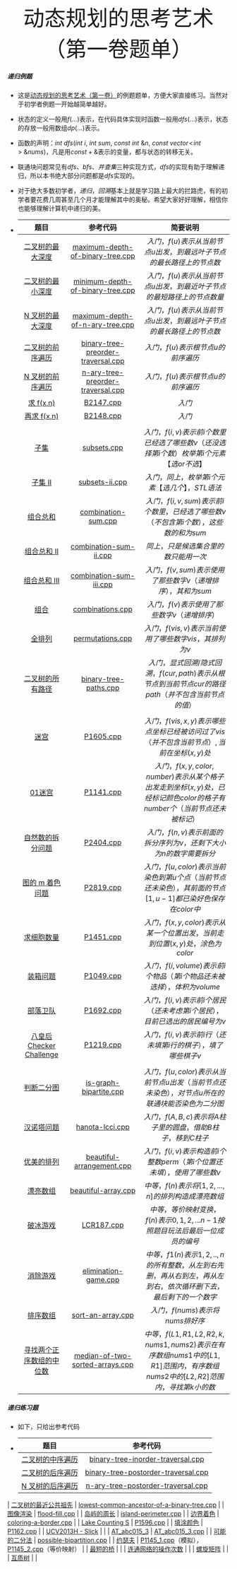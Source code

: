 <div align=center >
  <font face="黑体" size=7>动态规划的思考艺术（第一卷题单）</font>
 </div>


##### 递归例题

- 这是[动态规划的思考艺术（第一卷）](https://ofshare.github.io/2024-03-23-hello-algorithm/)的例题题单，方便大家直接练习。当然对于初学者例题一开始越简单越好。

- 状态的定义一般用$f(...)$表示，在代码具体实现时函数一般用$dfs(...)$表示，状态的存放一般用数组$dp(...)$表示。

- 函数的声明：$int \ dfs(int \ i, \ int \ sum, \ const \ int \ \&n, \ const \ vector\!<\!int\!> \ \&nums)$，凡是用$const  + \&$表示的变量，都与状态的转移无关。

- 联通块问题常见有$dfs、bfs、并查集$三种实现方式，$dfs$的实现有助于理解递归，所以本书绝大部分问题都是$dfs$实现的。

- 对于绝大多数初学者，$递归$，$回溯$基本上就是学习路上最大的拦路虎，有的初学者要花费几周甚至几个月才能理解其中的奥秘。希望大家好好理解，相信你也能够理解计算机中递归的美。

- |                             题目                             |                           参考代码                           |                           简要说明                           |
  | :----------------------------------------------------------: | :----------------------------------------------------------: | :----------------------------------------------------------: |
  | [二叉树的最大深度](https://leetcode.cn/problems/maximum-depth-of-binary-tree/description/) | [maximum-depth-of-binary-tree.cpp](https://github.com/OFShare/DP-Book/blob/master/codes/maximum-depth-of-binary-tree.cpp) | $入门，f(u)表示从当前节点u出发，到最远叶子节点的最长路径上的节点数$ |
  | [二叉树的最小深度](https://leetcode.cn/problems/minimum-depth-of-binary-tree/) | [minimum-depth-of-binary-tree.cpp](https://github.com/OFShare/DP-Book/blob/master/codes/minimum-depth-of-binary-tree.cpp) | $入门，f(u)表示从当前节点u出发，到最近叶子节点的最短路径上的节点数量$ |
  | [N 叉树的最大深度](https://leetcode.cn/problems/maximum-depth-of-n-ary-tree/description/) | [maximum-depth-of-n-ary-tree.cpp](https://github.com/OFShare/DP-Book/blob/master/codes/maximum-depth-of-n-ary-tree.cpp) | $入门，f(u)表示从当前节点u出发，到最远叶子节点的最长路径上的节点数$ |
  | [二叉树的前序遍历](https://leetcode.cn/problems/binary-tree-preorder-traversal/description/) | [binary-tree-preorder-traversal.cpp](https://github.com/OFShare/DP-Book/blob/master/codes/binary-tree-preorder-traversal.cpp) |              $入门，f(u)表示根节点u的前序遍历$               |
  | [N 叉树的前序遍历](https://leetcode.cn/problems/n-ary-tree-preorder-traversal/description/) | [n-ary-tree-preorder-traversal.cpp](https://github.com/OFShare/DP-Book/blob/master/codes/n-ary-tree-preorder-traversal.cpp) |              $入门，f(u)表示根节点u的前序遍历$               |
  |     [求 f(x,n)](https://www.luogu.com.cn/problem/B2147)      | [B2147.cpp](https://github.com/OFShare/DP-Book/blob/master/codes/B2147.cpp) |                            $入门$                            |
  |    [再求 f(x,n)](https://www.luogu.com.cn/problem/B2148)     | [B2148.cpp](https://github.com/OFShare/DP-Book/blob/master/codes/B2148.cpp) |                            $入门$                            |
  |                                                              |                                                              |                                                              |
  |        [子集](https://leetcode.cn/problems/subsets/)         | [subsets.cpp](https://github.com/OFShare/DP-Book/blob/master/codes/subsets.cpp) | $入门，f(i, v)表示前i个数里已经选了哪些数v（还没选择第i个数）枚举第i个元素【选 or 不选】$ |
  |     [子集 II](https://leetcode.cn/problems/subsets-ii/)      | [subsets-ii.cpp](https://github.com/OFShare/DP-Book/blob/master/codes/subsets-ii.cpp) |       $入门，同上，枚举第i个元素 【选几个】，STL语法$        |
  |  [组合总和](https://leetcode.cn/problems/combination-sum/)   | [combination-sum.cpp](https://github.com/OFShare/DP-Book/blob/master/codes/combination-sum.cpp) | $入门，f(i, v, sum)表示前i个数里，已经选了哪些数v（不包含第i个数），这些数的和为sum$ |
  | [组合总和 II](https://leetcode.cn/problems/combination-sum-ii/) | [combination-sum-ii.cpp](https://github.com/OFShare/DP-Book/blob/master/codes/combination-sum-ii.cpp) |             $同上，只是候选集合里的数只能用一次$             |
  | [组合总和 III](https://leetcode.cn/problems/combination-sum-iii/) | [combination-sum-iii.cpp](https://github.com/OFShare/DP-Book/blob/master/codes/combination-sum-iii.cpp) | $入门，f(v, sum)表示使用了那些数字v（递增排序），其和为sum$  |
  |      [组合](https://leetcode.cn/problems/combinations/)      | [combinations.cpp](https://github.com/OFShare/DP-Book/blob/master/codes/combinations.cpp) |         $入门，f(v)表示使用了那些数字v（递增排序）$          |
  |     [全排列](https://leetcode.cn/problems/permutations/)     | [permutations.cpp](https://github.com/OFShare/DP-Book/blob/master/codes/permutations.cpp) |    $入门，f(vis, v)表示当前使用了哪些数字vis，其排列为v$     |
  | [二叉树的所有路径](https://leetcode.cn/problems/binary-tree-paths/description/) | [binary-tree-paths.cpp](https://github.com/OFShare/DP-Book/blob/master/codes/binary-tree-paths.cpp) | $入门，显式回溯/隐式回溯，f(cur, path)表示从根节点到当前节点cur的路径path（并不包含当前节点的值）$ |
  |                                                              |                                                              |                                                              |
  |        [迷宫](https://www.luogu.com.cn/problem/P1605)        | [P1605.cpp](https://github.com/OFShare/DP-Book/blob/master/codes/P1605.cpp) | $入门，f(vis, x, y)表示哪些点坐标已经被访问过了vis（并不包含当前节点）, 当前在坐标(x, y)处$ |
  |       [01迷宫](https://www.luogu.com.cn/problem/P1141)       | [P1141.cpp](https://github.com/OFShare/DP-Book/blob/master/codes/P1141.cpp) | $入门，f(x, y, color, number)表示从某个格子出发走到坐标(x, y)处，已经标记颜色color的格子有number个（当前节点还未被标记）$ |
  |  [自然数的拆分问题](https://www.luogu.com.cn/problem/P2404)  | [P2404.cpp](https://github.com/OFShare/DP-Book/blob/master/codes/P2404.cpp) | $入门，f(n, v)表示前面的拆分序列为v，还剩下大小为n的数字需要拆分$ |
  |  [图的 m 着色问题](https://www.luogu.com.cn/problem/P2819)   | [P2819.cpp](https://github.com/OFShare/DP-Book/blob/master/codes/P2819.cpp) | $入门，f(u, color)表示当前染色到第u个点（当前节点还未染色），其前面的节点[1, u - 1]都已染好色保存在color中$ |
  |     [求细胞数量](https://www.luogu.com.cn/problem/P1451)     | [P1451.cpp](https://github.com/OFShare/DP-Book/blob/master/codes/P1451.cpp) | $入门，f(x, y, color)表示从某一个位置出发，当前走到位置(x, y)处，涂色为color$ |
  |      [装箱问题](https://www.luogu.com.cn/problem/P1049)      | [P1049.cpp](https://github.com/OFShare/DP-Book/blob/master/codes/P1049.cpp) | $入门，f(i, volume)表示前i个物品（第i个物品还未被选择），体积为volume$ |
  |      [部落卫队](https://www.luogu.com.cn/problem/P1692)      | [P1692.cpp](https://github.com/OFShare/DP-Book/blob/master/codes/P1692.cpp) | $入门，f(i, v)表示前i个居民（还未考虑第i个居民），目前已选出的居民编号为v$ |
  | [八皇后 Checker Challenge](https://www.luogu.com.cn/problem/P1219) | [P1219.cpp](https://github.com/OFShare/DP-Book/blob/master/codes/P1219.cpp) | $入门，f(i, v)表示前i行（还未填第i行的棋子），填了哪些棋子v$ |
  |                                                              |                                                              |                                                              |
  | [判断二分图](https://leetcode.cn/problems/is-graph-bipartite/) | [is-graph-bipartite.cpp](https://github.com/OFShare/DP-Book/blob/master/codes/is-graph-bipartite.cpp) | $入门，f(u, color)表示从当前节点u出发（当前节点还未染色），对节点u所在的联通块能否染色为二分图$ |
  |   [汉诺塔问题](https://leetcode.cn/problems/hanota-lcci/)    | [hanota-lcci.cpp](https://github.com/OFShare/DP-Book/blob/master/codes/hanota-lcci.cpp) | $入门，f(A, B, c)表示将A柱子里的圆盘，借助B柱子，移到C柱子$  |
  | [优美的排列](https://leetcode.cn/problems/beautiful-arrangement/) | [beautiful-arrangement.cpp](https://github.com/OFShare/DP-Book/blob/master/codes/beautiful-arrangement.cpp) | $入门，f(i, v)表示构造前i个整数perm（第i个位置还未填），使用了哪些数v$ |
  |  [漂亮数组](https://leetcode.cn/problems/beautiful-array/)   | [beautiful-array.cpp](https://github.com/OFShare/DP-Book/blob/master/codes/beautiful-array.cpp) |      $中等，f(n)表示将[1,2,...,n]的排列构造成漂亮数组$       |
  | [破冰游戏](https://leetcode.cn/problems/yuan-quan-zhong-zui-hou-sheng-xia-de-shu-zi-lcof/) | [LCR187.cpp](https://github.com/OFShare/DP-Book/blob/master/codes/LCR187.cpp) | $中等，等价映射变换，f(n)表示{0,1,2,...n-1}按照题目玩法后最后一位成员的编号$ |
  |  [消除游戏](https://leetcode.cn/problems/elimination-game/)  | [elimination-game.cpp](https://github.com/OFShare/DP-Book/blob/master/codes/elimination-game.cpp) | $中等，f1(n)表示{1,2,..,n}的所有整数，从左到右先删，再从右到左，再从左到右，依次循环删下去，最后剩下的一个数字$ |
  |   [排序数组](https://leetcode.cn/problems/sort-an-array/)    | [sort-an-array.cpp](https://github.com/OFShare/DP-Book/blob/master/codes/sort-an-array.cpp) |               $入门，f(nums)表示将nums排好序$                |
  | [寻找两个正序数组的中位数](https://leetcode.cn/problems/median-of-two-sorted-arrays/) | [median-of-two-sorted-arrays.cpp](https://github.com/OFShare/DP-Book/blob/master/codes/median-of-two-sorted-arrays.cpp) | $中等，f(L1, R1, L2, R2, k, nums1, nums2)表示在有序数组nums1中的[L1, R1]范围内，有序数组nums2中的[L2, R2]范围内，寻找第k小的数$ |

##### 递归练习题

- 如下，只给出参考代码

- |                             题目                             |                           参考代码                           |
  | :----------------------------------------------------------: | :----------------------------------------------------------: |
  | [二叉树的中序遍历](https://leetcode.cn/problems/binary-tree-inorder-traversal/description/) | [binary-tree-inorder-traversal.cpp](https://github.com/OFShare/DP-Book/blob/master/codes/binary-tree-inorder-traversal.cpp) |
  | [二叉树的后序遍历](https://leetcode.cn/problems/binary-tree-postorder-traversal/description/) | [binary-tree-postorder-traversal.cpp](https://github.com/OFShare/DP-Book/blob/master/codes/binary-tree-postorder-traversal.cpp) |
  | [N 叉树的后序遍历](https://leetcode.cn/problems/n-ary-tree-postorder-traversal/description/) | [n-ary-tree-postorder-traversal.cpp](https://github.com/OFShare/DP-Book/blob/master/codes/n-ary-tree-postorder-traversal.cpp) |
| [二叉树的最近公共祖先](https://leetcode.cn/problems/lowest-common-ancestor-of-a-binary-tree/) | [lowest-common-ancestor-of-a-binary-tree.cpp](https://github.com/OFShare/DP-Book/blob/master/codes/lowest-common-ancestor-of-a-binary-tree.cpp) |
  |     [图像渲染](https://leetcode.cn/problems/flood-fill/)     | [flood-fill.cpp](https://github.com/OFShare/DP-Book/blob/master/codes/flood-fill.cpp) |
  | [岛屿的周长](https://leetcode.cn/problems/island-perimeter/) | [island-perimeter.cpp](https://github.com/OFShare/DP-Book/blob/master/codes/island-perimeter.cpp) |
  | [边界着色](https://leetcode.cn/problems/coloring-a-border/)  | [coloring-a-border.cpp](https://github.com/OFShare/DP-Book/blob/master/codes/coloring-a-border.cpp) |
  |  [Lake Counting S](https://www.luogu.com.cn/problem/P1596)   | [P1596.cpp](https://github.com/OFShare/DP-Book/blob/master/codes/P1596.cpp) |
  |      [填涂颜色](https://www.luogu.com.cn/problem/P1162)      | [P1162.cpp](https://github.com/OFShare/DP-Book/blob/master/codes/P1162.cpp) |
  | [UCV2013H - Slick](https://www.luogu.com.cn/problem/SP15436) |                                                              |
  | [AT_abc015_3](https://www.luogu.com.cn/problem/AT_abc015_3)  | [AT_abc015_3.cpp](https://github.com/OFShare/DP-Book/blob/master/codes/AT_abc015_3.cpp) |
  | [可能的二分法](https://leetcode.cn/problems/possible-bipartition/) | [possible-bipartition.cpp](https://github.com/OFShare/DP-Book/blob/master/codes/possible-bipartition.cpp) |
  |       [约瑟夫](https://www.luogu.com.cn/problem/P1145)       | [P1145_1.cpp](https://github.com/OFShare/DP-Book/blob/master/codes/P1145_1.cpp)（模拟），[P1145_2.cpp](https://github.com/OFShare/DP-Book/blob/master/codes/P1145_2.cpp)（等价映射） |
  |  [最短的桥](https://leetcode.cn/problems/shortest-bridge/)   |                                                              |
  | [连通网络的操作次数](https://leetcode.cn/problems/number-of-operations-to-make-network-connected/) |                                                              |
  |   [螺旋矩阵](https://leetcode.cn/problems/spiral-matrix/)    |                                                              |
  |   [互质树](https://leetcode.cn/problems/tree-of-coprimes/)   |                                                              |
  
